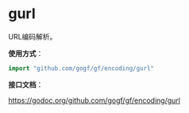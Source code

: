 
# gurl

URL编码解析。

**使用方式**：
```go
import "github.com/gogf/gf/encoding/gurl"
```

**接口文档**：

https://godoc.org/github.com/gogf/gf/encoding/gurl

